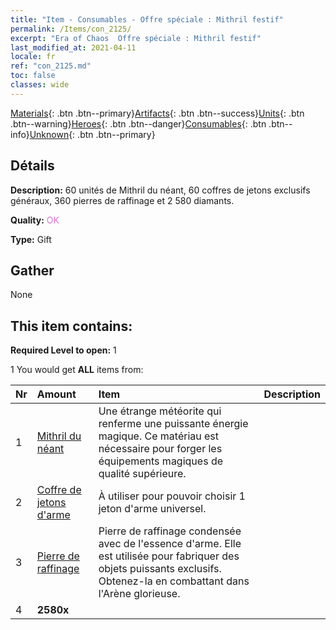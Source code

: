```yaml
---
title: "Item - Consumables - Offre spéciale : Mithril festif"
permalink: /Items/con_2125/
excerpt: "Era of Chaos  Offre spéciale : Mithril festif"
last_modified_at: 2021-04-11
locale: fr
ref: "con_2125.md"
toc: false
classes: wide
---
```

 [Materials](/fr/Items/){: .btn .btn--primary}[Artifacts](/fr/Items/Artifacts/){: .btn .btn--success}[Units](/fr/Items/Units/){: .btn .btn--warning}[Heroes](/fr/Items/Heroes/){: .btn .btn--danger}[Consumables](/fr/Items/Consumables/){: .btn .btn--info}[Unknown](/fr/Items/Unknown/){: .btn .btn--primary}

## Détails
 **Description:** 60 unités de Mithril du néant, 60 coffres de jetons exclusifs généraux, 360 pierres de raffinage et 2 580 diamants.

 **Quality:** <span style="color: #DA70D6">OK</span>

 **Type:** Gift

## Gather

  None

## This item contains:

 **Required Level to open:** 1

 1 You would get **ALL** items  from:

  | Nr | Amount |     Item    | Description |
  |:---|:-------|:------------|:-----------:|
  | 1 | [Mithril du néant](/fr/Items/con_817/) | Une étrange météorite qui renferme une puissante énergie magique. Ce matériau est nécessaire pour forger les équipements magiques de qualité supérieure. | 
  | 2 | [Coffre de jetons d'arme](/fr/Items/con_1367/) | À utiliser pour pouvoir choisir 1 jeton d'arme universel. | 
  | 3 | [Pierre de raffinage](/fr/Items/con_814/) | Pierre de raffinage condensée avec de l'essence d'arme. Elle est utilisée pour fabriquer des objets puissants exclusifs. Obtenez-la en combattant dans l'Arène glorieuse. | 
  | 4 |  **2580x** | <i class="fas fa-gem"/> |  | 
